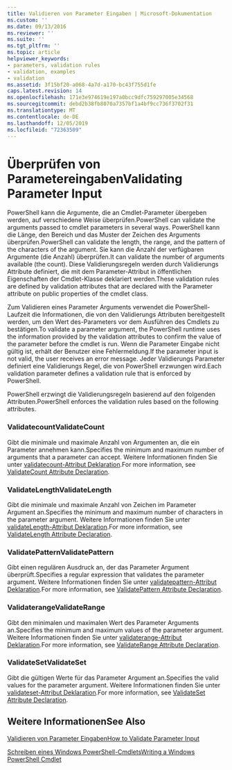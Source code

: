 ```yaml
---
title: Validieren von Parameter Eingaben | Microsoft-Dokumentation
ms.custom: ''
ms.date: 09/13/2016
ms.reviewer: ''
ms.suite: ''
ms.tgt_pltfrm: ''
ms.topic: article
helpviewer_keywords:
- parameters, validation rules
- validation, examples
- validation
ms.assetid: 3f15bf20-a068-4a7d-a170-bc43f755d1fe
caps.latest.revision: 14
ms.openlocfilehash: 171e3e974619e197a0bcc9dfc759297005e34568
ms.sourcegitcommit: debd2b38fb8070a7357bf1a4bf9cc736f3702f31
ms.translationtype: MT
ms.contentlocale: de-DE
ms.lasthandoff: 12/05/2019
ms.locfileid: "72363509"
---
```

# <a name="validating-parameter-input"></a><span data-ttu-id="9d76f-102">Überprüfen von Parametereingaben</span><span class="sxs-lookup"><span data-stu-id="9d76f-102">Validating Parameter Input</span></span>

<span data-ttu-id="9d76f-103">PowerShell kann die Argumente, die an Cmdlet-Parameter übergeben werden, auf verschiedene Weise überprüfen.</span><span class="sxs-lookup"><span data-stu-id="9d76f-103">PowerShell can validate the arguments passed to cmdlet parameters in several ways.</span></span>
<span data-ttu-id="9d76f-104">PowerShell kann die Länge, den Bereich und das Muster der Zeichen des Arguments überprüfen.</span><span class="sxs-lookup"><span data-stu-id="9d76f-104">PowerShell can validate the length, the range, and the pattern of the characters of the argument.</span></span>
<span data-ttu-id="9d76f-105">Sie kann die Anzahl der verfügbaren Argumente (die Anzahl) überprüfen.</span><span class="sxs-lookup"><span data-stu-id="9d76f-105">It can validate the number of arguments available (the count).</span></span>
<span data-ttu-id="9d76f-106">Diese Validierungsregeln werden durch Validierungs Attribute definiert, die mit dem Parameter-Attribut in öffentlichen Eigenschaften der Cmdlet-Klasse deklariert werden.</span><span class="sxs-lookup"><span data-stu-id="9d76f-106">These validation rules are defined by validation attributes that are declared with the Parameter attribute on public properties of the cmdlet class.</span></span>

<span data-ttu-id="9d76f-107">Zum Validieren eines Parameter Arguments verwendet die PowerShell-Laufzeit die Informationen, die von den Validierungs Attributen bereitgestellt werden, um den Wert des-Parameters vor dem Ausführen des Cmdlets zu bestätigen.</span><span class="sxs-lookup"><span data-stu-id="9d76f-107">To validate a parameter argument, the PowerShell runtime uses the information provided by the validation attributes to confirm the value of the parameter before the cmdlet is run.</span></span>
<span data-ttu-id="9d76f-108">Wenn die Parameter Eingabe nicht gültig ist, erhält der Benutzer eine Fehlermeldung.</span><span class="sxs-lookup"><span data-stu-id="9d76f-108">If the parameter input is not valid, the user receives an error message.</span></span>
<span data-ttu-id="9d76f-109">Jeder Validierungs Parameter definiert eine Validierungs Regel, die von PowerShell erzwungen wird.</span><span class="sxs-lookup"><span data-stu-id="9d76f-109">Each validation parameter defines a validation rule that is enforced by PowerShell.</span></span>

<span data-ttu-id="9d76f-110">PowerShell erzwingt die Validierungsregeln basierend auf den folgenden Attributen.</span><span class="sxs-lookup"><span data-stu-id="9d76f-110">PowerShell enforces the validation rules based on the following attributes.</span></span>

### <a name="validatecount"></a><span data-ttu-id="9d76f-111">Validatecount</span><span class="sxs-lookup"><span data-stu-id="9d76f-111">ValidateCount</span></span>

<span data-ttu-id="9d76f-112">Gibt die minimale und maximale Anzahl von Argumenten an, die ein Parameter annehmen kann.</span><span class="sxs-lookup"><span data-stu-id="9d76f-112">Specifies the minimum and maximum number of arguments that a parameter can accept.</span></span>
<span data-ttu-id="9d76f-113">Weitere Informationen finden Sie unter [validatecount-Attribut Deklaration](./validatecount-attribute-declaration.md).</span><span class="sxs-lookup"><span data-stu-id="9d76f-113">For more information, see [ValidateCount Attribute Declaration](./validatecount-attribute-declaration.md).</span></span>

### <a name="validatelength"></a><span data-ttu-id="9d76f-114">ValidateLength</span><span class="sxs-lookup"><span data-stu-id="9d76f-114">ValidateLength</span></span>

<span data-ttu-id="9d76f-115">Gibt die minimale und maximale Anzahl von Zeichen im Parameter Argument an.</span><span class="sxs-lookup"><span data-stu-id="9d76f-115">Specifies the minimum and maximum number of characters in the parameter argument.</span></span>
<span data-ttu-id="9d76f-116">Weitere Informationen finden Sie unter [validateLength-Attribut Deklaration](./validatelength-attribute-declaration.md).</span><span class="sxs-lookup"><span data-stu-id="9d76f-116">For more information, see [ValidateLength Attribute Declaration](./validatelength-attribute-declaration.md).</span></span>

### <a name="validatepattern"></a><span data-ttu-id="9d76f-117">ValidatePattern</span><span class="sxs-lookup"><span data-stu-id="9d76f-117">ValidatePattern</span></span>

<span data-ttu-id="9d76f-118">Gibt einen regulären Ausdruck an, der das Parameter Argument überprüft.</span><span class="sxs-lookup"><span data-stu-id="9d76f-118">Specifies a regular expression that validates the parameter argument.</span></span>
<span data-ttu-id="9d76f-119">Weitere Informationen finden Sie unter [validatepattern-Attribut Deklaration](./validatepattern-attribute-declaration.md).</span><span class="sxs-lookup"><span data-stu-id="9d76f-119">For more information, see [ValidatePattern Attribute Declaration](./validatepattern-attribute-declaration.md).</span></span>

### <a name="validaterange"></a><span data-ttu-id="9d76f-120">Validaterange</span><span class="sxs-lookup"><span data-stu-id="9d76f-120">ValidateRange</span></span>

<span data-ttu-id="9d76f-121">Gibt den minimalen und maximalen Wert des Parameter Arguments an.</span><span class="sxs-lookup"><span data-stu-id="9d76f-121">Specifies the minimum and maximum values of the parameter argument.</span></span>
<span data-ttu-id="9d76f-122">Weitere Informationen finden Sie unter [validaterange-Attribut Deklaration](./validaterange-attribute-declaration.md).</span><span class="sxs-lookup"><span data-stu-id="9d76f-122">For more information, see [ValidateRange Attribute Declaration](./validaterange-attribute-declaration.md).</span></span>

### <a name="validateset"></a><span data-ttu-id="9d76f-123">ValidateSet</span><span class="sxs-lookup"><span data-stu-id="9d76f-123">ValidateSet</span></span>

<span data-ttu-id="9d76f-124">Gibt die gültigen Werte für das Parameter Argument an.</span><span class="sxs-lookup"><span data-stu-id="9d76f-124">Specifies the valid values for the parameter argument.</span></span>
<span data-ttu-id="9d76f-125">Weitere Informationen finden Sie unter [validateset-Attribut Deklaration](./validateset-attribute-declaration.md).</span><span class="sxs-lookup"><span data-stu-id="9d76f-125">For more information, see [ValidateSet Attribute Declaration](./validateset-attribute-declaration.md).</span></span>

## <a name="see-also"></a><span data-ttu-id="9d76f-126">Weitere Informationen</span><span class="sxs-lookup"><span data-stu-id="9d76f-126">See Also</span></span>

[<span data-ttu-id="9d76f-127">Validieren von Parameter Eingaben</span><span class="sxs-lookup"><span data-stu-id="9d76f-127">How to Validate Parameter Input</span></span>](./how-to-validate-parameter-input.md)

[<span data-ttu-id="9d76f-128">Schreiben eines Windows PowerShell-Cmdlets</span><span class="sxs-lookup"><span data-stu-id="9d76f-128">Writing a Windows PowerShell Cmdlet</span></span>](./writing-a-windows-powershell-cmdlet.md)
